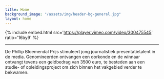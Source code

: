 ```yaml
---
title: Home
background_image: "/assets/img/header-bg-general.jpg"
layout: home
---
```


{% include embed.html src='https://player.vimeo.com/video/300475545' ratio='16by9' %}

---

De Phillip Bloemendal Prijs stimuleert jong journalistiek presentatietalent in de media. Genomineerden ontvangen  een oorkonde en de winnaar ontvangt tevens een geldbedrag van 3500 euro, te besteden aan een studie- of opleidingsproject om zich binnen het vakgebied verder te bekwamen.
